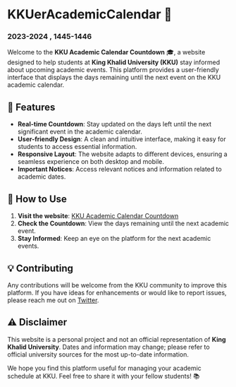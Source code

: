 # KKUerAcademicCalendar 📅
### 2023-2024 , 1445-1446
Welcome to the **KKU Academic Calendar Countdown** 🎓, a website designed to help students at **King Khalid University (KKU)** stay informed about upcoming academic events. This platform provides a user-friendly interface that displays the days remaining until the next event on the KKU academic calendar.

## 🌟 Features

- **Real-time Countdown**: Stay updated on the days left until the next significant event in the academic calendar.
- **User-friendly Design**: A clean and intuitive interface, making it easy for students to access essential information.
- **Responsive Layout**: The website adapts to different devices, ensuring a seamless experience on both desktop and mobile.
- **Important Notices**: Access relevant notices and information related to academic dates.

## 🚀 How to Use

1. **Visit the website**: [KKU Academic Calendar Countdown](https://kku.rf.gd/)
2. **Check the Countdown**: View the days remaining until the next academic event.
3. **Stay Informed**: Keep an eye on the platform for the next academic events.

## 💡 Contributing

Any contributions will be welcome from the KKU community to improve this platform. If you have ideas for enhancements or would like to report issues, please reach me out on [Twitter](https://twitter.com/uozeed_).

## ⚠️ Disclaimer

This website is a personal project and not an official representation of **King Khalid University**. Dates and information may change; please refer to official university sources for the most up-to-date information.

We hope you find this platform useful for managing your academic schedule at KKU. Feel free to share it with your fellow students! 📚
